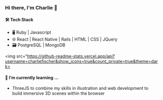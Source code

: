 ### Hi there, I'm Charlie 👋

#### 🛠 Tech Stack
- 🖥 Ruby | Javascript
- 🌐 React | React Native | Rails | HTML | CSS | JQuery
- 🗃 PostgreSQL | MongoDB

<img src=“https://github-readme-stats.vercel.app/api?username=charliefischer&show_icons=true&count_private=true&theme=dark>

#### 🌱 I’m currently learning ...
- ThreeJS to combine my skills in illustration and web development to build immersive 3D scenes within the browser
